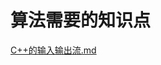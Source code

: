 # 算法需要的知识点

[C++的输入输出流.md](https://github.com/niu0217/Documents/blob/main/C%2B%2B/base/algorithm_points/C%2B%2B的输入输出流.md)
